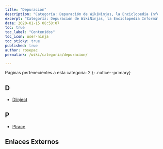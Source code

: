```yaml
---
title: "Depuración"
description: "Categoría: Depuración de WikiNinjas, la Enciclopedia Informática Tecnológica Ciberninjas"
excerpt: "Categoría: Depuración de WikiNinjas, la Enciclopedia Informática Tecnológica Ciberninjas"
date: 2020-01-15 00:50:07
toc: true
toc_label: "Contenidos"
toc_icon: user-ninja
toc_sticky: true
published: true
author: rosepac
permalink: /wiki/categoria/depuracion/

---
```

<!-- EN CONSTRUCCIÓN -->
Páginas pertenecientes a esta categoría: 2
{: .notice--primary}

## D

- [Dlinject](/wiki/dlinject)

## P

- [Ptrace](/wiki/ptrace)

## Enlaces Externos


<!-- https://en.wikipedia.org/wiki/Category:Free_static_website_generators -->
<script async src="https://pagead2.googlesyndication.com/pagead/js/adsbygoogle.js"></script>
<ins class="adsbygoogle"
     style="display:block; text-align:center;"
     data-ad-layout="in-article"
     data-ad-format="fluid"
     data-ad-client="ca-pub-9630764103400456"
     data-ad-slot="3229974124"></ins>
<script>
     (adsbygoogle = window.adsbygoogle || []).push({});
</script>